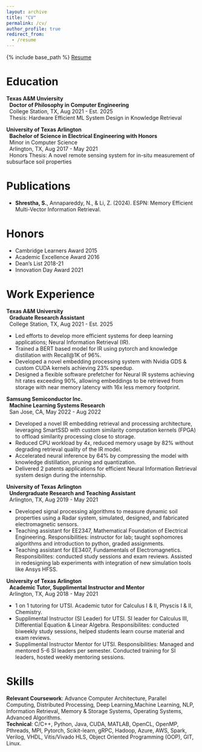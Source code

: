 ```yaml
---
layout: archive
title: "CV"
permalink: /cv/
author_profile: true
redirect_from:
  - /resume
---
```


<head>
  <meta name="description" content="This is a personal website of Susav Shrestha. This page consists of his resume or CV.">
</head>

{% include base_path %}
[Resume](https://github.com/susavlsh10/susavlsh10.github.io/blob/master/files/sls_resume.pdf)  




Education
======

**Texas A&M Unviersity**  
&nbsp; **Doctor of Philosophy in Computer Engineering**  
&nbsp; College Station, TX, Aug 2021 - Est. 2025  
&nbsp; Thesis: Hardware Efficient ML System Design in Knowledge Retrieval  

**University of Texas Arlington**  
&nbsp; **Bachelor of Science in Electrical Engineering with Honors**  
&nbsp; Minor in Computer Science  
&nbsp; Arlington, TX, Aug 2017 - May 2021  
&nbsp; Honors Thesis: A novel remote sensing system for in-situ measurement of subsurface soil properties  

Publications
======

* **Shrestha, S.**, Annapareddy, N., & Li, Z. (2024). ESPN: Memory Efficient Multi-Vector Information Retrieval.


Honors
======
* Cambridge Learners Award 2015
* Academic Excellence Award 2016
* Dean’s List 2018-21
* Innovation Day Award 2021


Work Experience
======

**Texas A&M University**  
&nbsp; **Graduate Research Assistant**  
&nbsp; College Station, TX, Aug 2021 - Est. 2025  
* Led efforts to develop more efficient systems for deep learning applications; Neural Information Retrieval (IR).
* Trained a BERT based model for IR using pytorch and knowledge distillation with Recall@1K of 96%.
* Developed a novel embedding processing system with Nvidia GDS & custom CUDA kernels achieving 23% speedup.
* Designed a flexible software prefetcher for Neural IR systems achieving hit rates exceeding 90%, allowing embeddings to be retrieved from storage with near memory latency with 16x less memory footprint.  

**Samsung Semiconductor Inc.**  
&nbsp; **Machine Learning Systems Research**  
&nbsp; San Jose, CA, May 2022 - Aug 2022  

* Developed a novel IR embedding retrieval and processing architecture, leveraging SmartSSD with custom similarity computation kernels (FPGA) to offload similarity processing close to storage.  
* Reduced CPU workload by 4x, reduced memory usage by 82% without degrading retrieval quality of the IR model.  
* Accelerated neural inference by 64% by compressing the model with knowledge distillation, pruning and quantization.  
* Delivered 2 patents applications for efficient Neural Information Retrieval system design during the internship.  


**University of Texas Arlington**  
&nbsp; **Undergraduate Research and Teaching Assistant**  
&nbsp; Arlington, TX, Aug 2019 - May 2021  

*  Developed signal processing algorithms to measure dynamic soil properties using a Radar system, simulated, designed, and fabricated electromagnetic sensors.  
* Teaching assistant for EE2347, Mathematical Foundation of Electrical Engineering. Responsibilities: instructor for lab; taught sophomores algorithms and introduction to python, graded assignments.  
* Teaching assistant for EE3407, Fundamentals of Electromagnetics. Responsibilites: conducted study sessions and exam reviews. Assisted in redesigning lab experiments with integration of new simulation tools like Ansys HFSS.  

**University of Texas Arlington**  
&nbsp; **Academic Tutor, Supplimental Instructor and Mentor**  
&nbsp; Arlington, TX, Aug 2018 - May 2021  
* 1 on 1 tutoring for UTSI. Academic tutor for Calculus I & II, Physcis I & II, Chemistry.
* Supplimental Instructor (SI Leader) for UTSI. SI leader for Calculus III, Differential Equation & Linear Algebra. Responsibilites: conducted biweekly study sessions, helped students learn course material and exam reviews.
* Supplimental Instructor Mentor for UTSI. Responsibilities: Managed and mentored 5-6 SI leaders per semester. Conducted training for SI leaders, hosted weekly mentoring sessions.

Skills
======

**Relevant Coursework**: Advance Computer Architecture, Parallel Computing, Distributed Processing, Deep Learning,Machine Learning, NLP, Information Retrieval, Memory & Storage Systems, Operating Systems, Advanced Algorithms.  
**Technical**: C/C++, Python, Java, CUDA, MATLAB, OpenCL, OpenMP, Pthreads, MPI, Pytorch, Scikit-learn, gRPC, Hadoop, Azure, AWS, Spark, Verilog, VHDL, Vitis/Vivado HLS, Object Oriented Programming (OOP), GIT, Linux.  



